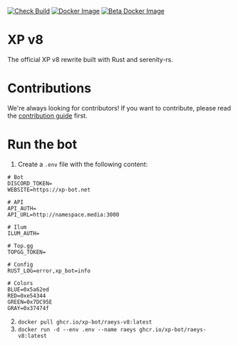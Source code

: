 [![Check Build](https://github.com/xp-bot/raeys/actions/workflows/check.yml/badge.svg)](https://github.com/xp-bot/raeys/actions/workflows/check.yml)
[![Docker Image](https://github.com/xp-bot/raeys/actions/workflows/deploy.yml/badge.svg)](https://github.com/xp-bot/raeys/actions/workflows/deploy.yml)
[![Beta Docker Image](https://github.com/xp-bot/v8/actions/workflows/deploy_beta.yml/badge.svg)](https://github.com/xp-bot/v8/actions/workflows/deploy_beta.yml)

# XP v8
The official XP v8 rewrite built with Rust and serenity-rs.

# Contributions
We're always looking for contributors! If you want to contribute, please read the [contribution guide](CONTRIBUTING.md) first.

# Run the bot
1. Create a `.env` file with the following content:
```env
# Bot
DISCORD_TOKEN=
WEBSITE=https://xp-bot.net

# API
API_AUTH=
API_URL=http://namespace.media:3000

# Ilum
ILUM_AUTH=

# Top.gg
TOPGG_TOKEN=

# Config
RUST_LOG=error,xp_bot=info

# Colors
BLUE=0x5a62ed
RED=0xe54344
GREEN=0x7DC95E
GRAY=0x37474f
```

2. `docker pull ghcr.io/xp-bot/raeys-v8:latest`
3. `docker run -d --env .env --name raeys ghcr.io/xp-bot/raeys-v8:latest`